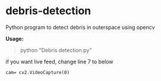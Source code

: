 # debris-detection
Python program to detect debris in outerspace using opencv


**Usage:**

>python "Debris detection.py"

if you want live feed, change line 7 to below

```
cam= cv2.VideoCapture(0)

```
